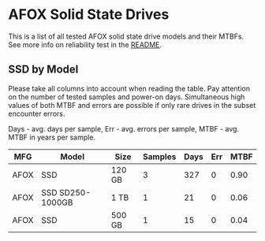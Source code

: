 AFOX Solid State Drives
=======================

This is a list of all tested AFOX solid state drive models and their MTBFs. See
more info on reliability test in the [README](https://github.com/linuxhw/SMART).

SSD by Model
------------

Please take all columns into account when reading the table. Pay attention on the
number of tested samples and power-on days. Simultaneous high values of both MTBF
and errors are possible if only rare drives in the subset encounter errors.

Days - avg. days per sample,
Err  - avg. errors per sample,
MTBF - avg. MTBF in years per sample.

| MFG       | Model              | Size   | Samples | Days  | Err   | MTBF |
|-----------|--------------------|--------|---------|-------|-------|------|
| AFOX      | SSD                | 120 GB | 3       | 327   | 0     | 0.90   |
| AFOX      | SSD SD250-1000GB   | 1 TB   | 1       | 21    | 0     | 0.06   |
| AFOX      | SSD                | 500 GB | 1       | 15    | 0     | 0.04   |
